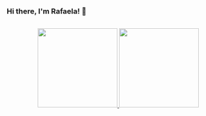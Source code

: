 ### Hi there, I'm Rafaela! 👋

##

<div align="center">
  <a href="https://github.com/Rafadcosta">
  <img height="180em" src="https://github-readme-stats.vercel.app/api?username=Rafadcosta&show_icons=true&theme=dracula&include_all_commits=true&count_private=true"/>
  <img height="180em" src="https://github-readme-stats.vercel.app/api/top-langs/?username=Rafadcosta&layout=compact&langs_count=7&theme=dracula"/>
</div>
  
##
  
<div> 
  
</div>
<!--
**Rafadcosta/Rafadcosta** is a ✨ _special_ ✨ repository because its `README.md` (this file) appears on your GitHub profile.

Here are some ideas to get you started:

- 🔭 I’m currently working on ...
- 🌱 I’m currently learning ...
- 👯 I’m looking to collaborate on ...
- 🤔 I’m looking for help with ...
- 💬 Ask me about ...
- 📫 How to reach me: ...
- 😄 Pronouns: ...
- ⚡ Fun fact: ...
-->
